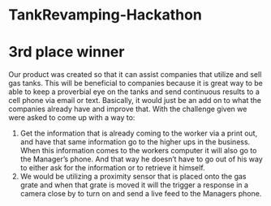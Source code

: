 # TankRevamping-Hackathon

# 3rd place winner

Our product was created so that it can assist companies that utilize and sell gas tanks. This will be beneficial to companies because it is great way to be able to keep a proverbial eye on the tanks and send continuous results to a cell phone via email or text. Basically, it would just be an add on to what the companies already have and improve that. With the challenge given we were asked to come up with a way to:
1) Get the information that is already coming to the worker via a print out, and have that same information go to the higher ups in the business. When this information comes to the workers computer it will also go to the Manager’s phone. And that way he doesn’t have to go out of his way to either ask for the information or to retrieve it himself. 
2) We would be utilizing a proximity sensor that is placed onto the gas grate and when that grate is moved it will the trigger a response in a camera close by to turn on and send a live feed to the Managers phone. 
